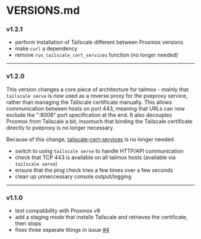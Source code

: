 # VERSIONS.md

### v1.2.1

 - perform installation of Tailscale different between Proxmox versions
 - make `curl` a dependency
 - remove `run_tailscale_cert_services` function (no longer needed)

---

### v1.2.0

This version changes a core piece of architecture for tailmox - mainly that `tailscale serve` is now used as a reverse proxy for the pveproxy service, rather than managing the Tailscale certificate manually. This allows communication between hosts on port 443, meaning that URLs can now exclude the ":8006" port specification at the end. It also decouples Proxmox from Tailscale a bit, insomuch that binding the Tailscale certificate directly to pveproxy is no longer necessary.

Because of this change, [tailscale-cert-services](https://github.com/willjasen/tailscale-cert-services) is no longer needed.

- switch to using `tailscale serve` to handle HTTP/API communication
- check that TCP 443 is available on all tailmox hosts (available via `tailscale serve`)
- ensure that the ping check tries a few times over a few seconds
- clean up unneccessary console output/logging

---

### v1.1.0

 - test compatibility with Proxmox v9
 - add a staging mode that installs Tailscale and retrieves the certificate, then stops
 - fixes three separate things in issue [#4](https://github.com/willjasen/tailmox/issues/4)
